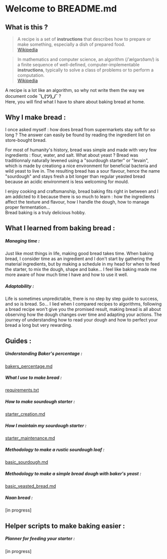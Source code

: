 # Welcome to BREADME.md

## What is this ?
>A recipe is a set of **instructions** that describes how to prepare or make something, especially a dish of prepared food.  
[Wikipedia](https://en.wikipedia.org/wiki/Recipe)

>In mathematics and computer science, an algorithm (/ˈælɡərɪðəm/) is a finite sequence of well-defined, computer-implementable **instructions**, typically to solve a class of problems or to perform a computation.  
[Wikipedia](https://en.wikipedia.org/wiki/Algorithm)

A recipe is a lot like an algorithm, so why not write them the way we document code **¯\\\_(ツ)_/¯** ?  
Here, you will find what I have to share about baking bread at home.

## Why I make bread :
I once asked myself : how does bread from supermarkets stay soft for so long ? The answer can easily be found by reading the ingredient list on store-bought bread.  

For most of humanity's history, bread was simple and made with very few ingredients : flour, water, and salt. What about yeast ? Bread was traditionnaly naturally levened using a "sourdough starter" or "levain", which is made by creationg a nice environment for beneficial bacteria and wild yeast to live in. The resulting bread has a sour flavour, hence the name "sourdough" and stays fresh a bit longer than regular yeasted bread because an acidic environment is less welcoming for mould.

I enjoy cooking and craftsmanship, bread baking fits right in between and I am addicted to it because there is so much to learn : how the ingredients affect the texture and flavour, how I handle the dough, how to manage proper fermentation...  
Bread baking is a truly delicious hobby.

## What I learned from baking bread :

##### Managing time : 
Just like most things in life, making good bread takes time. 
When baking bread, I consider time as an ingredient and I don't start by gathering the material ingredients, but by making a schedule in my head for when to feed the starter, to mix the dough, shape and bake... I feel like baking made me more aware of how much time I have and how to use it well. 

##### Adaptability :
Life is sometimes unpredictable, there is no step by step guide to success, and so is bread. So... I lied when I compared recipes to algorithms, following a bread recipe won't give you the promised result, making bread is all about observing how the dough changes over time and adapting your actions. The journey of understanding how to read your dough and how to perfect your bread a long but very rewarding.

## Guides :

##### Understanding Baker's percentage :
[bakers_percentage.md](guides/bakers_percentage.md)

##### What I use to make bread :  
[requirements.txt](requirements.txt)

##### How to make sourdough starter :  
[starter_creation.md](guides/starter_creation.md)

##### How I maintain my sourdough starter :  
[starter_maintenance.md](guides/starter_maintenance.md)

##### Methodology to make a rustic sourdough loaf :  
[basic_sourdough.md](guides/basic_sourdough.md)

##### Methodology to make a simple bread dough with baker's yeast :  
[basic_yeasted_bread.md](guides/basic_yeasted_bread.md)

##### Naan bread :
[in progress]

## Helper scripts to make baking easier :

##### Planner for feeding your starter :
[in progress]